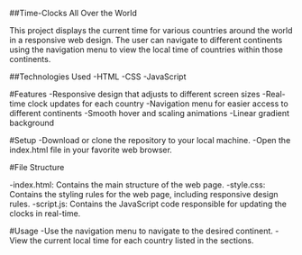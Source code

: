 ##Time-Clocks All Over the World

This project displays the current time for various countries around the world in a responsive web design. The user can navigate to different continents using the navigation menu to view the local time of countries within those continents.

##Technologies Used
-HTML
-CSS
-JavaScript


#Features
-Responsive design that adjusts to different screen sizes
-Real-time clock updates for each country
-Navigation menu for easier access to different continents
-Smooth hover and scaling animations
-Linear gradient background


#Setup
-Download or clone the repository to your local machine.
-Open the index.html file in your favorite web browser.


#File Structure


-index.html: Contains the main structure of the web page.
-style.css: Contains the styling rules for the web page, including responsive design rules.
-script.js: Contains the JavaScript code responsible for updating the clocks in real-time.


#Usage
-Use the navigation menu to navigate to the desired continent.
-View the current local time for each country listed in the sections.
